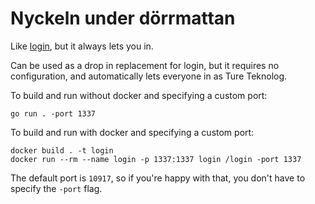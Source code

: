 # Nyckeln under dörrmattan
Like [login](https://github.com/datasektionen/login), but it always lets you in.

Can be used as a drop in replacement for login, but it requires no
configuration, and automatically lets everyone in as Ture Teknolog.

To build and run without docker and specifying a custom port:
```
go run . -port 1337
```

To build and run with docker and specifying a custom port:
```
docker build . -t login
docker run --rm --name login -p 1337:1337 login /login -port 1337
```

The default port is `10917`, so if you're happy with that, you don't have to
specify the `-port` flag.
